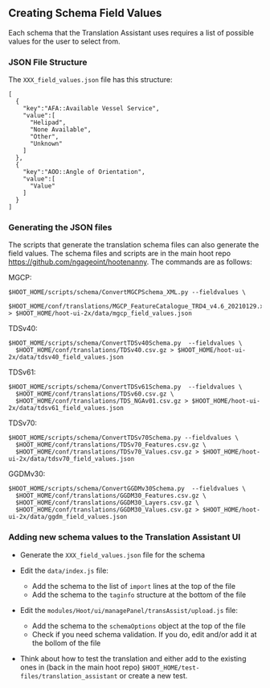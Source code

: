 ## Creating Schema Field Values
Each schema that the Translation Assistant uses requires a list of possible values for the user to select from.


### JSON File Structure
The `XXX_field_values.json` file has this structure:
```
[
  {
    "key":"AFA::Available Vessel Service",
    "value":[
      "Helipad",
      "None Available",
      "Other",
      "Unknown"
    ]
  },
  {
    "key":"AOO::Angle of Orientation",
    "value":[
      "Value"
    ]
  }
]
```


### Generating the JSON files
The scripts that generate the translation schema files can also generate the field values. The schema files and scripts are in the main hoot repo https://github.com/ngageoint/hootenanny.  The commands are as follows:

MGCP:
```
$HOOT_HOME/scripts/schema/ConvertMGCPSchema_XML.py --fieldvalues \
  $HOOT_HOME/conf/translations/MGCP_FeatureCatalogue_TRD4_v4.6_20210129.xml.gz > $HOOT_HOME/hoot-ui-2x/data/mgcp_field_values.json
```

TDSv40:
```
$HOOT_HOME/scripts/schema/ConvertTDSv40Schema.py  --fieldvalues \
  $HOOT_HOME/conf/translations/TDSv40.csv.gz > $HOOT_HOME/hoot-ui-2x/data/tdsv40_field_values.json
```

TDSv61:
```
$HOOT_HOME/scripts/schema/ConvertTDSv61Schema.py  --fieldvalues \
  $HOOT_HOME/conf/translations/TDSv60.csv.gz \
  $HOOT_HOME/conf/translations/TDS_NGAv01.csv.gz > $HOOT_HOME/hoot-ui-2x/data/tdsv61_field_values.json
```

TDSv70:
```
$HOOT_HOME/scripts/schema/ConvertTDSv70Schema.py --fieldvalues \
  $HOOT_HOME/conf/translations/TDSv70_Features.csv.gz \
  $HOOT_HOME/conf/translations/TDSv70_Values.csv.gz > $HOOT_HOME/hoot-ui-2x/data/tdsv70_field_values.json
```

GGDMv30:
```
$HOOT_HOME/scripts/schema/ConvertGGDMv30Schema.py  --fieldvalues \
  $HOOT_HOME/conf/translations/GGDM30_Features.csv.gz \
  $HOOT_HOME/conf/translations/GGDM30_Layers.csv.gz \
  $HOOT_HOME/conf/translations/GGDM30_Values.csv.gz > $HOOT_HOME/hoot-ui-2x/data/ggdm_field_values.json
```

### Adding new schema values to the Translation Assistant UI
* Generate the `XXX_field_values.json` file for the schema

* Edit the `data/index.js` file:
  - Add the schema to the list of `import` lines at the top of the file
  - Add the schema to the `taginfo` structure at the bottom of the file

* Edit the `modules/Hoot/ui/managePanel/transAssist/upload.js` file:
  - Add the schema to the `schemaOptions` object at the top of the file
  - Check if you need schema validation. If you do, edit and/or add it at the bollom of the file

* Think about how to test the translation and either add to the existing ones in (back in the main hoot repo)
  `$HOOT_HOME/test-files/translation_assistant`
  or create a new test.


